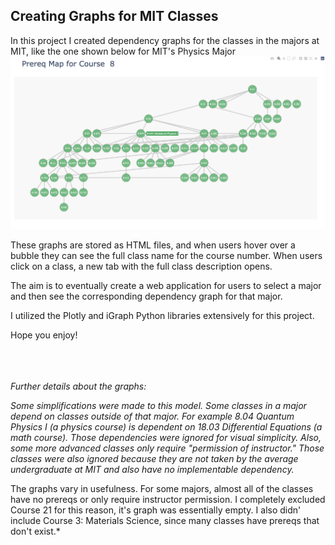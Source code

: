 ## **Creating Graphs for MIT Classes**

In this project I created dependency graphs for the classes in the majors at MIT, like the one shown below for MIT's Physics Major
![image](course-8-graph.png)


These graphs are stored as HTML files, and when users hover over a bubble they can see the full class name for the course number. When users click on a class, a new tab with the full class description opens.

The aim is to eventually create a web application for users to select a major and then see the corresponding dependency graph for that major.

I utilized the Plotly and iGraph Python libraries extensively for this project.

Hope you enjoy!

<br> <br> <br>
*Further details about the graphs:*

*Some simplifications were made to this model. Some classes in a major depend on classes outside of that major. For example
8.04 Quantum Physics I (a physics course) is dependent on 18.03 Differential Equations (a math course). Those dependencies were
ignored for visual simplicity. Also, some more advanced classes only require "permission of instructor." Those classes were also ignored
because they are not taken by the average undergraduate at MIT and also have no implementable dependency.*

The graphs vary in usefulness. For some majors, almost all of the classes have no prereqs or only require instructor permission. I completely excluded Course 21 for this reason, it's graph was essentially empty. I also didn' include Course 3: Materials Science, since many classes have prereqs that don't exist.*


